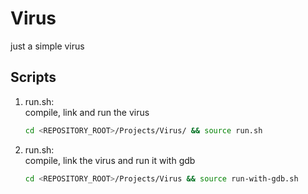 # Virus
just a simple virus

## Scripts
 1. run.sh: <br />
    compile, link and run the virus <br />
    ```bash
    cd <REPOSITORY_ROOT>/Projects/Virus/ && source run.sh
    ```
 
 2. run.sh: <br />
    compile, link the virus and run it with gdb <br />
    ```bash
    cd <REPOSITORY_ROOT>/Projects/Virus && source run-with-gdb.sh
    ```
